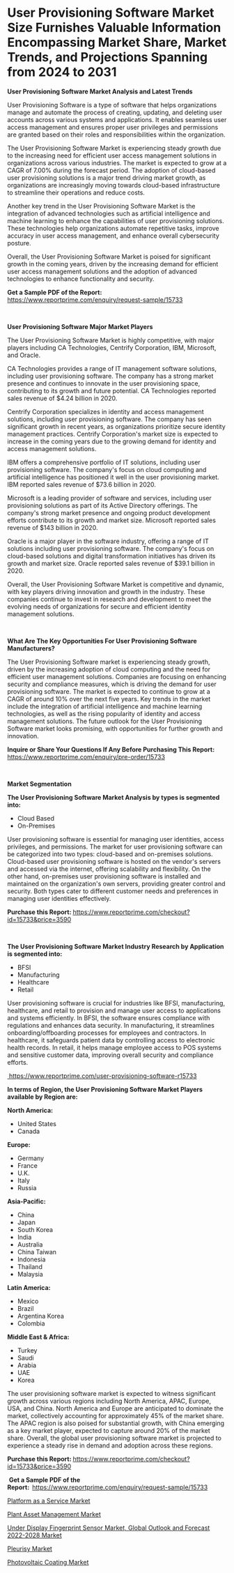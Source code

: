 <p><h1>User Provisioning Software Market Size Furnishes Valuable Information Encompassing Market Share, Market Trends, and Projections Spanning from 2024 to 2031</h1></p><p><strong>User Provisioning Software Market Analysis and Latest Trends</strong></p>
<p><p>User Provisioning Software is a type of software that helps organizations manage and automate the process of creating, updating, and deleting user accounts across various systems and applications. It enables seamless user access management and ensures proper user privileges and permissions are granted based on their roles and responsibilities within the organization.</p><p>The User Provisioning Software Market is experiencing steady growth due to the increasing need for efficient user access management solutions in organizations across various industries. The market is expected to grow at a CAGR of 7.00% during the forecast period. The adoption of cloud-based user provisioning solutions is a major trend driving market growth, as organizations are increasingly moving towards cloud-based infrastructure to streamline their operations and reduce costs.</p><p>Another key trend in the User Provisioning Software Market is the integration of advanced technologies such as artificial intelligence and machine learning to enhance the capabilities of user provisioning solutions. These technologies help organizations automate repetitive tasks, improve accuracy in user access management, and enhance overall cybersecurity posture.</p><p>Overall, the User Provisioning Software Market is poised for significant growth in the coming years, driven by the increasing demand for efficient user access management solutions and the adoption of advanced technologies to enhance functionality and security.</p></p>
<p><strong>Get a Sample PDF of the Report:&nbsp;</strong> <a href="https://www.reportprime.com/enquiry/request-sample/15733">https://www.reportprime.com/enquiry/request-sample/15733</a></p>
<p>&nbsp;</p>
<p><strong>User Provisioning Software Major Market Players</strong></p>
<p><p>The User Provisioning Software Market is highly competitive, with major players including CA Technologies, Centrify Corporation, IBM, Microsoft, and Oracle. </p><p>CA Technologies provides a range of IT management software solutions, including user provisioning software. The company has a strong market presence and continues to innovate in the user provisioning space, contributing to its growth and future potential. CA Technologies reported sales revenue of $4.24 billion in 2020.</p><p>Centrify Corporation specializes in identity and access management solutions, including user provisioning software. The company has seen significant growth in recent years, as organizations prioritize secure identity management practices. Centrify Corporation's market size is expected to increase in the coming years due to the growing demand for identity and access management solutions.</p><p>IBM offers a comprehensive portfolio of IT solutions, including user provisioning software. The company's focus on cloud computing and artificial intelligence has positioned it well in the user provisioning market. IBM reported sales revenue of $73.6 billion in 2020.</p><p>Microsoft is a leading provider of software and services, including user provisioning solutions as part of its Active Directory offerings. The company's strong market presence and ongoing product development efforts contribute to its growth and market size. Microsoft reported sales revenue of $143 billion in 2020.</p><p>Oracle is a major player in the software industry, offering a range of IT solutions including user provisioning software. The company's focus on cloud-based solutions and digital transformation initiatives has driven its growth and market size. Oracle reported sales revenue of $39.1 billion in 2020. </p><p>Overall, the User Provisioning Software Market is competitive and dynamic, with key players driving innovation and growth in the industry. These companies continue to invest in research and development to meet the evolving needs of organizations for secure and efficient identity management solutions.</p></p>
<p>&nbsp;</p>
<p><strong>What Are The Key Opportunities For User Provisioning Software Manufacturers?</strong></p>
<p><p>The User Provisioning Software market is experiencing steady growth, driven by the increasing adoption of cloud computing and the need for efficient user management solutions. Companies are focusing on enhancing security and compliance measures, which is driving the demand for user provisioning software. The market is expected to continue to grow at a CAGR of around 10% over the next five years. Key trends in the market include the integration of artificial intelligence and machine learning technologies, as well as the rising popularity of identity and access management solutions. The future outlook for the User Provisioning Software market looks promising, with opportunities for further growth and innovation.</p></p>
<p><strong>Inquire or Share Your Questions If Any Before Purchasing This Report:</strong> <a href="https://www.reportprime.com/enquiry/pre-order/15733">https://www.reportprime.com/enquiry/pre-order/15733</a></p>
<p>&nbsp;</p>
<p><strong>Market Segmentation</strong></p>
<p><strong>The User Provisioning Software Market Analysis by types is segmented into:</strong></p>
<p><ul><li>Cloud Based</li><li>On-Premises</li></ul></p>
<p><p>User provisioning software is essential for managing user identities, access privileges, and permissions. The market for user provisioning software can be categorized into two types: cloud-based and on-premises solutions. Cloud-based user provisioning software is hosted on the vendor's servers and accessed via the internet, offering scalability and flexibility. On the other hand, on-premises user provisioning software is installed and maintained on the organization's own servers, providing greater control and security. Both types cater to different customer needs and preferences in managing user identities effectively.</p></p>
<p><strong>Purchase this Report:&nbsp;</strong><a href="https://www.reportprime.com/checkout?id=15733&price=3590">https://www.reportprime.com/checkout?id=15733&price=3590</a></p>
<p>&nbsp;</p>
<p><strong>The User Provisioning Software Market Industry Research by Application is segmented into:</strong></p>
<p><ul><li>BFSI</li><li>Manufacturing</li><li>Healthcare</li><li>Retail</li></ul></p>
<p><p>User provisioning software is crucial for industries like BFSI, manufacturing, healthcare, and retail to provision and manage user access to applications and systems efficiently. In BFSI, the software ensures compliance with regulations and enhances data security. In manufacturing, it streamlines onboarding/offboarding processes for employees and contractors. In healthcare, it safeguards patient data by controlling access to electronic health records. In retail, it helps manage employee access to POS systems and sensitive customer data, improving overall security and compliance efforts.</p></p>
<p><a href="https://www.reportprime.com/user-provisioning-software-r15733">&nbsp;https://www.reportprime.com/user-provisioning-software-r15733</a></p>
<p><strong>In terms of Region, the User Provisioning Software Market Players available by Region are:</strong></p>
<p>
    <p> <strong> North America: </strong>
        <ul>
            <li>United States</li>
            <li>Canada</li>
        </ul>
        </p> 
    <p> <strong> Europe: </strong>
        <ul>
            <li>Germany</li>
            <li>France</li>
            <li>U.K.</li>
            <li>Italy</li>
            <li>Russia</li>
        </ul>
        </p> 
    <p> <strong> Asia-Pacific: </strong>
        <ul>
            <li>China</li>
            <li>Japan</li>
            <li>South Korea</li>
            <li>India</li>
            <li>Australia</li>
            <li>China Taiwan</li>
            <li>Indonesia</li>
            <li>Thailand</li>
            <li>Malaysia</li>
        </ul>
        </p> 
    <p> <strong> Latin America: </strong>
        <ul>
            <li>Mexico</li>
            <li>Brazil</li>
            <li>Argentina Korea</li>
            <li>Colombia</li>
        </ul>
        </p> 
    <p> <strong> Middle East & Africa: </strong>
        <ul>
            <li>Turkey</li>
            <li>Saudi</li>
            <li>Arabia</li>
            <li>UAE</li>
            <li>Korea</li>
        </ul>
    </p>
    </p>
<p><p>The user provisioning software market is expected to witness significant growth across various regions including North America, APAC, Europe, USA, and China. North America and Europe are anticipated to dominate the market, collectively accounting for approximately 45% of the market share. The APAC region is also poised for substantial growth, with China emerging as a key market player, expected to capture around 20% of the market share. Overall, the global user provisioning software market is projected to experience a steady rise in demand and adoption across these regions.</p></p>
<p><strong>Purchase this Report: </strong><a href="https://www.reportprime.com/checkout?id=15733&price=3590">https://www.reportprime.com/checkout?id=15733&price=3590</a></p>
<p>&nbsp;<strong>Get a Sample PDF of the Report:&nbsp;&nbsp;</strong><a href="https://www.reportprime.com/enquiry/request-sample/15733">https://www.reportprime.com/enquiry/request-sample/15733</a></p>
<p><strong></strong></p>
<p><p><a href="https://github.com/jadenRaynor/Market-Research-Report-List-1/blob/main/platform-as-a-service-market.md">Platform as a Service Market</a></p><p><a href="https://github.com/JordyBecker/Market-Research-Report-List-1/blob/main/plant-asset-management-market.md">Plant Asset Management Market</a></p><p><a href="https://issuu.com/reportprime-2/docs/under-display-fingerprint-sensor-ma_205b65e246d2b6">Under Display Fingerprint Sensor Market, Global Outlook and Forecast 2022-2028 Market</a></p><p><a href="https://github.com/ranaacryptoaddmin/Market-Research-Report-List-1/blob/main/pleurisy-market.md">Pleurisy Market</a></p><p><a href="https://github.com/sydneyHley85/Market-Research-Report-List-1/blob/main/photovoltaic-coating-market.md">Photovoltaic Coating Market</a></p></p>